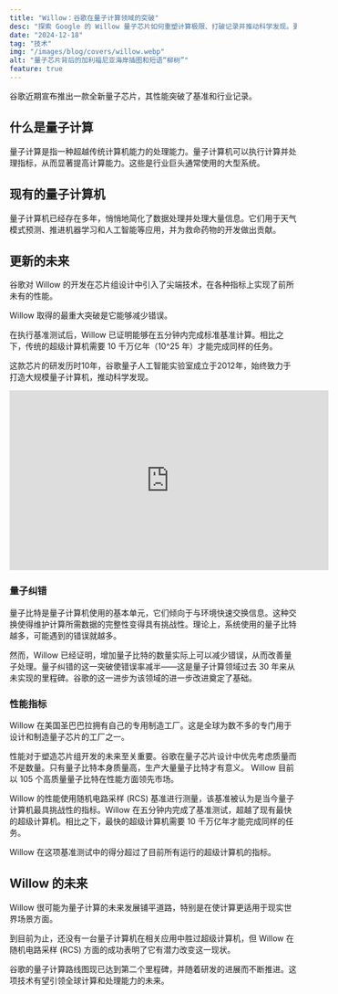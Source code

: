```yaml
---
title: "Willow：谷歌在量子计算领域的突破"
desc: "探索 Google 的 Willow 量子芯片如何重塑计算极限、打破记录并推动科学发现。更多信息请访问 Xanzhu。"
date: "2024-12-18"
tag: "技术"
img: "/images/blog/covers/willow.webp"
alt: "量子芯片背后的加利福尼亚海岸插图和短语“柳树”"
feature: true
---
```


谷歌近期宣布推出一款全新量子芯片，其性能突破了基准和行业记录。

## 什么是量子计算

量子计算是指一种超越传统计算机能力的处理能力。量子计算机可以执行计算并处理指标，从而显著提高计算能力。这些是行业巨头通常使用的大型系统。

## 现有的量子计算机

量子计算机已经存在多年，悄悄地简化了数据处理并处理大量信息。它们用于天气模式预测、推进机器学习和人工智能等应用，并为救命药物的开发做出贡献。

## 更新的未来

谷歌对 Willow 的开发在芯片组设计中引入了尖端技术，在各种指标上实现了前所未有的性能。

Willow 取得的最重大突破是它能够减少错误。

在执行基准测试后，Willow 已证明能够在五分钟内完成标准基准计算。相比之下，传统的超级计算机需要 10 千万亿年（10^25 年）才能完成同样的任务。

这款芯片的研发历时10年，谷歌量子人工智能实验室成立于2012年，始终致力于打造大规模量子计算机，推动科学发现。

<div class="ifr">
<iframe credentialless width="560" height="315" src="https://www.youtube.com/embed/l_KrC1mzd0g?si=1QVYdmS9NURCuyO8" title="YouTube video player" frameborder="0" allow="accelerometer; autoplay; clipboard-write; encrypted-media; gyroscope; picture-in-picture; web-share" referrerpolicy="strict-origin-when-cross-origin" allowfullscreen></iframe>
</div>

### 量子纠错

量子比特是量子计算机使用的基本单元，它们倾向于与环境快速交换信息。这种交换使得维护计算所需数据的完整性变得具有挑战性。理论上，系统使用的量子比特越多，可能遇到的错误就越多。

然而，Willow 已经证明，增加量子比特的数量实际上可以减少错误，从而改善量子处理。量子纠错的这一突破使错误率减半——这是量子计算领域过去 30 年来从未实现的里程碑。谷歌的这一进步为该领域的进一步改进奠定了基础。

### 性能指标

Willow 在美国圣巴巴拉拥有自己的专用制造工厂。这是全球为数不多的专门用于设计和制造量子芯片的工厂之一。

性能对于塑造芯片组开发的未来至关重要。谷歌在量子芯片设计中优先考虑质量而不是数量。只有量子比特本身质量高，生产大量量子比特才有意义。 Willow 目前以 105 个高质量量子比特在性能方面领先市场。

Willow 的性能使用随机电路采样 (RCS) 基准进行测量，该基准被认为是当今量子计算机最具挑战性的指标。Willow 在五分钟内完成了基准测试，超越了现有最快的超级计算机。相比之下，最快的超级计算机需要 10 千万亿年才能完成同样的任务。

<Media source="https://storage.googleapis.com/gweb-uniblog-publish-prod/images/KW_Fig1.width-1000.format-webp.webp" alt="插图显示 Willow 的 RCS 性能可与最好的超级计算机媲美" credit="Google"></Media>

Willow 在这项基准测试中的得分超过了目前所有运行的超级计算机的指标。

## Willow 的未来

Willow 很可能为量子计算的未来发展铺平道路，特别是在使计算更适用于现实世界场景方面。

到目前为止，还没有一台量子计算机在相关应用中胜过超级计算机，但 Willow 在随机电路采样 (RCS) 方面的成功表明了它有潜力改变这一现状。

<Media source="https://storage.googleapis.com/gweb-uniblog-publish-prod/images/KW_Fig4.width-1000.format-webp.webp" alt="Willow 里程碑成就的里程碑图，已完成里程碑 1 和 2，未来里程碑将达到 6" credit="Google"></Media>

谷歌的量子计算路线图现已达到第二个里程碑，并随着研发的进展而不断推进。这项技术有望引领全球计算和处理能力的未来。
